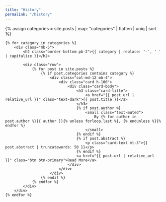 ```yaml
---
title: "History"
permalink: "/history"
---
```


<div class="container">
    {% assign categories = site.posts | map: "categories" | flatten | uniq | sort %}
    
    {% for category in categories %}
        <div class="mb-5">
            <h2 class="border-bottom pb-2">{{ category | replace: '-', ' ' | capitalize }}</h2>
            
            <div class="row">
                {% for post in site.posts %}
                    {% if post.categories contains category %}
                        <div class="col-md-12 mb-4">
                            <div class="card h-100">
                                <div class="card-body">
                                    <h3 class="card-title">
                                        <a href="{{ post.url | relative_url }}" class="text-dark">{{ post.title }}</a>
                                    </h3>
                                    {% if post.author %}
                                        <small class="text-muted">
                                            By {% for author in post.author %}{{ author }}{% unless forloop.last %}, {% endunless %}{% endfor %}
                                        </small>
                                    {% endif %}
                                    {% if post.abstract %}
                                        <p class="card-text mt-3">{{ post.abstract | truncatewords: 50 }}</p>
                                    {% endif %}
                                    <a href="{{ post.url | relative_url }}" class="btn btn-primary">Read More</a>
                                </div>
                            </div>
                        </div>
                    {% endif %}
                {% endfor %}
            </div>
        </div>
    {% endfor %}
</div>